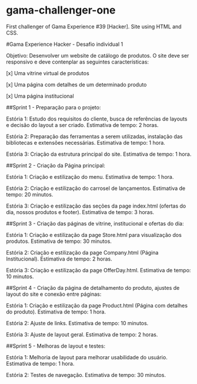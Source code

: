 # gama-challenger-one
First challenger of Gama Experience #39 [Hacker]. Site using HTML and CSS.


#Gama Experience Hacker - Desafio individual 1

Objetivo: Desenvolver um website de catálogo de produtos. O site deve ser responsivo e deve contenplar as seguintes características:

[x] Uma vitrine virtual de produtos

[x] Uma página com detalhes de um determinado produto

[x] Uma página institucional


##Sprint 1 - Preparação para o projeto:

Estória 1: Estudo dos requisitos do cliente, busca de referências de layouts e decisão do layout a ser criado.
Estimativa de tempo: 2 horas.

Estória 2: Preparação das ferramentas a serem utilizadas, instalação das bibliotecas e extensões necessárias.
Estimativa de tempo: 1 hora.

Estória 3: Criação da estrutura principal do site.
Estimativa de tempo: 1 hora.

##Sprint 2 - Criação da Página principal:

Estória 1: Criação e estilização do menu.
Estimativa de tempo: 1 hora.

Estória 2: Criação e estilização do carrosel de lançamentos.
Estimativa de tempo: 20 minutos.

Estória 3: Criação e estilização das seções da page index.html (ofertas do dia, nossos produtos e footer).
Estimativa de tempo: 3 horas.

##Sprint 3 - Criação das páginas de vitrine, institucional e ofertas do dia:

Estória 1: Criação e estilização da page Store.html para visualização dos produtos.
Estimativa de tempo: 30 minutos.

Estória 2: Criação e estilização da page Company.html (Página Institucional).
Estimativa de tempo: 2 horas.

Estória 3: Criação e estilização da page OfferDay.html.
Estimativa de tempo: 10 minutos.

##Sprint 4 - Criação da página de detalhamento do produto, ajustes de layout do site e conexão entre páginas:

Estória 1: Criação e estilização da page Product.html (Página com detalhes do produto).
Estimativa de tempo: 1 hora.

Estória 2: Ajuste de links.
Estimativa de tempo: 10 minutos.

Estória 3: Ajuste de layout geral.
Estimativa de tempo: 2 horas.

##Sprint 5 - Melhoras de layout e testes:

Estória 1: Melhoria de layout para melhorar usabilidade do usuário.
Estimativa de tempo: 1 hora.

Estória 2: Testes de navegação.
Estimativa de tempo: 30 minutos.


